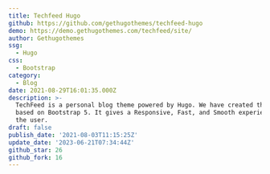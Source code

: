 ```yaml
---
title: Techfeed Hugo
github: https://github.com/gethugothemes/techfeed-hugo
demo: https://demo.gethugothemes.com/techfeed/site/
author: Gethugothemes
ssg:
  - Hugo
css:
  - Bootstrap
category:
  - Blog
date: 2021-08-29T16:01:35.000Z
description: >-
  TechFeed is a personal blog theme powered by Hugo. We have created this theme
  based on Bootstrap 5. It gives a Responsive, Fast, and Smooth experience to
  the user.
draft: false
publish_date: '2021-08-03T11:15:25Z'
update_date: '2023-06-21T07:34:44Z'
github_star: 26
github_fork: 16
---
```


